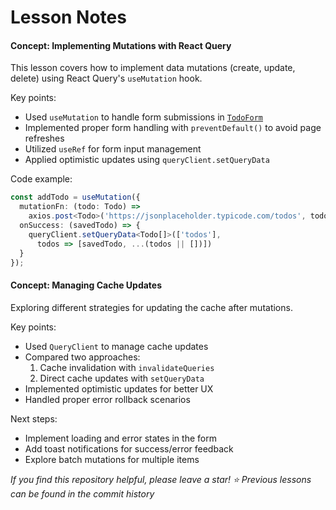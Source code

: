 # Lesson Notes

#### Concept: Implementing Mutations with React Query
This lesson covers how to implement data mutations (create, update, delete) using React Query's `useMutation` hook.

Key points:
- Used `useMutation` to handle form submissions in [`TodoForm`](src/react-query/TodoForm.tsx)
- Implemented proper form handling with `preventDefault()` to avoid page refreshes
- Utilized `useRef` for form input management
- Applied optimistic updates using `queryClient.setQueryData`

Code example:
```typescript
const addTodo = useMutation({
  mutationFn: (todo: Todo) => 
    axios.post<Todo>('https://jsonplaceholder.typicode.com/todos', todo),
  onSuccess: (savedTodo) => {
    queryClient.setQueryData<Todo[]>(['todos'], 
      todos => [savedTodo, ...(todos || [])])
  }
});
```

#### Concept: Managing Cache Updates
Exploring different strategies for updating the cache after mutations.

Key points:
- Used `QueryClient` to manage cache updates
- Compared two approaches:
  1. Cache invalidation with `invalidateQueries`
  2. Direct cache updates with `setQueryData`
- Implemented optimistic updates for better UX
- Handled proper error rollback scenarios

Next steps:
- Implement loading and error states in the form
- Add toast notifications for success/error feedback
- Explore batch mutations for multiple items

*If you find this repository helpful, please leave a star! ⭐*
*Previous lessons can be found in the commit history*